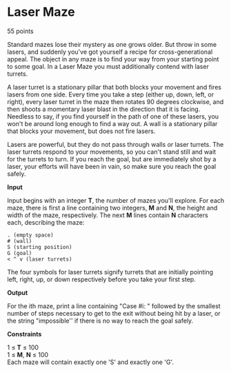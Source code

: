# Laser Maze #

55 points

Standard mazes lose their mystery as one grows older. But throw in some lasers, and suddenly you've got yourself a recipe for cross-generational appeal. The object in any maze is to find your way from your starting point to some goal. In a Laser Maze you must additionally contend with laser turrets.

A laser turret is a stationary pillar that both blocks your movement and fires lasers from one side. Every time you take a step (either up, down, left, or right), every laser turret in the maze then rotates 90 degrees clockwise, and then shoots a momentary laser blast in the direction that it is facing. Needless to say, if you find yourself in the path of one of these lasers, you won't be around long enough to find a way out. A wall is a stationary pillar that blocks your movement, but does not fire lasers.

Lasers are powerful, but they do not pass through walls or laser turrets. The laser turrets respond to your movements, so you can't stand still and wait for the turrets to turn. If you reach the goal, but are immediately shot by a laser, your efforts will have been in vain, so make sure you reach the goal safely.

**Input**

Input begins with an integer **T**, the number of mazes you'll explore. For each maze, there is first a line containing two integers, **M** and **N**, the height and width of the maze, respectively. The next **M** lines contain **N** characters each, describing the maze:

    . (empty space) 
    # (wall) 
    S (starting position) 
    G (goal) 
    < ^ v (laser turrets) 
The four symbols for laser turrets signify turrets that are initially pointing left, right, up, or down respectively before you take your first step.

**Output**

For the ith maze, print a line containing "Case #i: " followed by the smallest number of steps necessary to get to the exit without being hit by a laser, or the string "impossible'' if there is no way to reach the goal safely.

**Constraints**

1 ≤ **T** ≤ 100 <br/>
1 ≤ **M**, **N** ≤ 100 <br/>
Each maze will contain exactly one 'S' and exactly one 'G'.<br/>
